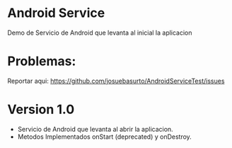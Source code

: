 Android Service
==================

Demo de Servicio de Android que levanta al inicial la aplicacion

Problemas:
==============
Reportar aqui: https://github.com/josuebasurto/AndroidServiceTest/issues

Version 1.0
==============
- Servicio de Android que levanta al abrir la aplicacion.
- Metodos Implementados onStart (deprecated) y onDestroy.

